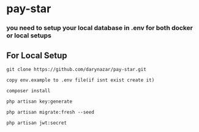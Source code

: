 # pay-star

### you need to setup your local database in .env for both docker or local setups
## For Local Setup

````
git clone https://github.com/darynazar/pay-star.git
````
````
copy env.example to .env file(if isnt exist create it)
````
````
composer install
````
````
php artisan key:generate
````
````
php artisan migrate:fresh --seed
````
````
php artisan jwt:secret
````
